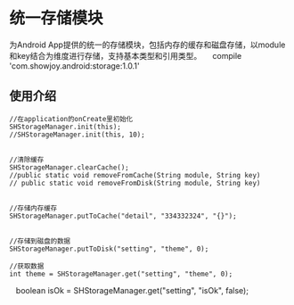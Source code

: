 # 统一存储模块

为Android App提供的统一的存储模块，包括内存的缓存和磁盘存储，以module和key结合为维度进行存储，支持基本类型和引用类型。
     
     compile 'com.showjoy.android:storage:1.0.1'


## 使用介绍

    //在application的onCreate里初始化
    SHStorageManager.init(this);
    //SHStorageManager.init(this, 10);
    
    
    //清除缓存
    SHStorageManager.clearCache();
    //public static void removeFromCache(String module, String key)
    // public static void removeFromDisk(String module, String key)
    
    
    //存储内存缓存
    SHStorageManager.putToCache("detail", "334332324", "{}");
    
    
    //存储到磁盘的数据
    SHStorageManager.putToDisk("setting", "theme", 0);
    
    //获取数据
    int theme = SHStorageManager.get("setting", "theme", 0);
    
    boolean isOk = SHStorageManager.get("setting", "isOk", false);
